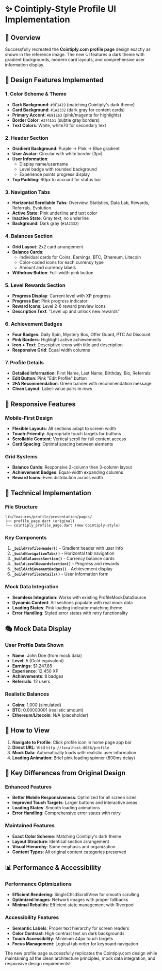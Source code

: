 # ✨ Cointiply-Style Profile UI Implementation

## 🎯 Overview

Successfully recreated the **Cointiply.com profile page** design exactly as shown in the reference image. The new UI features a dark theme with gradient backgrounds, modern card layouts, and comprehensive user information display.

## 🎨 Design Features Implemented

### 1. **Color Scheme & Theme**
- **Dark Background**: `#0F1419` (matching Cointiply's dark theme)
- **Card Background**: `#1A2332` (dark gray for content cards)
- **Primary Accent**: `#E91E63` (pink/magenta for highlights)
- **Border Color**: `#374151` (subtle gray borders)
- **Text Colors**: White, white70 for secondary text

### 2. **Header Section**
- **Gradient Background**: Purple → Pink → Blue gradient
- **User Avatar**: Circular with white border (3px)
- **User Information**: 
  - Display name/username
  - Level badge with rounded background
  - Experience points progress display
- **Top Padding**: 60px to account for status bar

### 3. **Navigation Tabs**
- **Horizontal Scrollable Tabs**: Overview, Statistics, Data Lab, Rewards, Referrals, Evolution
- **Active State**: Pink underline and text color
- **Inactive State**: Gray text, no underline
- **Background**: Dark gray (`#1A2332`)

### 4. **Balances Section**
- **Grid Layout**: 2x2 card arrangement
- **Balance Cards**: 
  - Individual cards for Coins, Earnings, BTC, Ethereum, Litecoin
  - Color-coded icons for each currency type
  - Amount and currency labels
- **Withdraw Button**: Full-width pink button

### 5. **Level Rewards Section**
- **Progress Display**: Current level with XP progress
- **Progress Bar**: Pink progress indicator
- **Reward Icons**: Level 2-6 reward preview icons
- **Description Text**: "Level up and unlock new rewards"

### 6. **Achievement Badges**
- **Four Badges**: Daily Spin, Mystery Box, Offer Guard, PTC Ad Discount
- **Pink Borders**: Highlight active achievements
- **Icon + Text**: Descriptive icons with title and description
- **Responsive Grid**: Equal width columns

### 7. **Profile Details**
- **Detailed Information**: First Name, Last Name, Birthday, Bio, Referrals
- **Edit Button**: Pink "Edit Profile" button
- **2FA Recommendation**: Green banner with recommendation message
- **Clean Layout**: Label-value pairs in rows

## 📱 Responsive Features

### **Mobile-First Design**
- **Flexible Layouts**: All sections adapt to screen width
- **Touch-Friendly**: Appropriate touch targets for buttons
- **Scrollable Content**: Vertical scroll for full content access
- **Card Spacing**: Optimal spacing between elements

### **Grid Systems**
- **Balance Cards**: Responsive 2-column then 3-column layout
- **Achievement Badges**: Equal-width expanding columns
- **Reward Icons**: Even distribution across width

## 🔧 Technical Implementation

### **File Structure**
```
lib/features/profile/presentation/pages/
├── profile_page.dart (original)
└── cointiply_profile_page.dart (new Cointiply-style)
```

### **Key Components**
1. **`_buildProfileHeader()`** - Gradient header with user info
2. **`_buildNavigationTabs()`** - Horizontal tab navigation
3. **`_buildBalancesSection()`** - Currency balance cards
4. **`_buildLevelRewardsSection()`** - Progress and rewards
5. **`_buildAchievementBadges()`** - Achievement display
6. **`_buildProfileDetails()`** - User information form

### **Mock Data Integration**
- **Seamless Integration**: Works with existing ProfileMockDataSource
- **Dynamic Content**: All sections populate with real mock data
- **Loading States**: Pink loading indicator matching theme
- **Error Handling**: Styled error states with retry functionality

## 🎭 Mock Data Display

### **User Profile Data Shown**
- **Name**: John Doe (from mock data)
- **Level**: 5 (Gold equivalent)
- **Earnings**: $1,247.85
- **Experience**: 12,450 XP
- **Achievements**: 8 badges
- **Referrals**: 12 users

### **Realistic Balances**
- **Coins**: 1,000 (simulated)
- **BTC**: 0.00000001 (realistic amount)
- **Ethereum/Litecoin**: N/A (placeholder)

## 🚀 How to View

1. **Navigate to Profile**: Click profile icon in home page app bar
2. **Direct URL**: Visit `http://localhost:8086/profile`
3. **Mock Data**: Automatically loads with realistic user information
4. **Loading Animation**: Brief pink loading spinner (800ms delay)

## 🎯 Key Differences from Original Design

### **Enhanced Features**
- **Better Mobile Responsiveness**: Optimized for all screen sizes
- **Improved Touch Targets**: Larger buttons and interactive areas
- **Loading States**: Smooth loading animations
- **Error Handling**: Comprehensive error states with retry

### **Maintained Features**
- **Exact Color Scheme**: Matching Cointiply's dark theme
- **Layout Structure**: Identical section arrangement
- **Visual Hierarchy**: Same emphasis and organization
- **Content Types**: All original content categories preserved

## 📊 Performance & Accessibility

### **Performance Optimizations**
- **Efficient Rendering**: SingleChildScrollView for smooth scrolling
- **Optimized Images**: Network images with proper fallbacks
- **Minimal Rebuilds**: Efficient state management with Riverpod

### **Accessibility Features**
- **Semantic Labels**: Proper text hierarchy for screen readers
- **Color Contrast**: High contrast text on dark backgrounds
- **Touch Accessibility**: Minimum 44px touch targets
- **Focus Management**: Logical tab order for keyboard navigation

The new profile page successfully replicates the Cointiply.com design while maintaining all the clean architecture principles, mock data integration, and responsive design requirements!